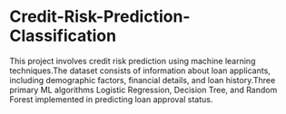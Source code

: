 # Credit-Risk-Prediction-Classification
This project involves credit risk prediction using machine learning techniques.The dataset consists of information about loan applicants, including demographic factors, financial details, and loan history.Three primary ML algorithms Logistic Regression, Decision Tree, and Random Forest implemented in predicting loan approval status.
